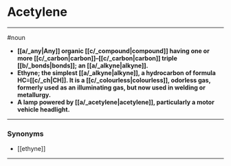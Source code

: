 # Acetylene
---
#noun
- **[[a/_any|Any]] organic [[c/_compound|compound]] having one or more [[c/_carbon|carbon]]–[[c/_carbon|carbon]] triple [[b/_bonds|bonds]]; an [[a/_alkyne|alkyne]].**
- **Ethyne; the simplest [[a/_alkyne|alkyne]], a hydrocarbon of formula HC≡[[c/_ch|CH]]. It is a [[c/_colourless|colourless]], odorless gas, formerly used as an illuminating gas, but now used in welding or metallurgy.**
- **A lamp powered by [[a/_acetylene|acetylene]], particularly a motor vehicle headlight.**
---
### Synonyms
- [[ethyne]]
---
